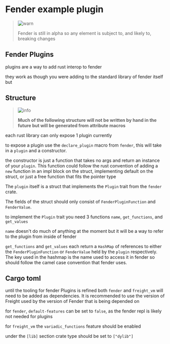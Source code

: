 # Fender example plugin

> ![warn](https://raw.githubusercontent.com/Mqxx/GitHub-Markdown/main/blockquotes/badge/dark-theme/warning.svg)
>
> Fender is still in alpha so any element is subject to, and likely to, breaking changes

## Fender Plugins

plugins are a way to add rust interop to fender

they work as though you were adding to the standard library of fender itself but

## Structure

> ![info](https://raw.githubusercontent.com/Mqxx/GitHub-Markdown/main/blockquotes/badge/dark-theme/info.svg)
>
> **Much of the following structure will not be written by hand in the future but will be generated from attribute macros**

each rust library can only expose 1 plugin currently

to expose a plugin use the `declare_plugin` macro from `fender`, this will take in a `plugin` and a constructor.

the constructor is just a function that takes no args and return an instance of your `plugin`. This function could follow the rust convention of adding a `new` function in an impl block on the struct, implementing default on the struct, or just a free function that fits the pointer type

The `plugin` itself is a struct that implements the `Plugin` trait from the `fender` crate.

The fields of the struct should only consist of `FenderPluginFunction` and `FenderValue`.

to implement the `Plugin` trait you need 3 functions `name`, `get_functions`, and `get_values`

`name` doesn't do much of anything at the moment but it will be a way to refer to the plugin from inside of fender

`get_functions` and `get_values` each return a `HashMap` of references to either the `FenderPluginFunction` or `FenderValue` held by the `plugin` respectively.
The key used in the hashmap is the name used to access it in fender so should follow the camel case convention that fender uses.


## Cargo toml

until the tooling for fender Plugins is refined both `fender` and `freight_vm` will need to
be added as dependencies. It is recommended to use the version of Freight used by the version of Fender that is being depended on

for `fender`, `default-features` can be set to `false`, as the fender repl is likely not needed for plugins

for `freight_vm` the `variadic_functions` feature should be enabled

under the `[lib]` section crate type should be set to `["dylib"]`
